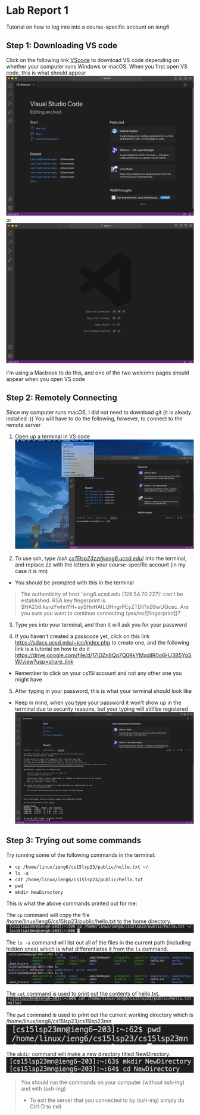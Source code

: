 # Lab Report 1
Tutorial on how to log into into a course-specific account on ieng6

## Step 1: Downloading VS code
Click on the following link [VScode](https://code.visualstudio.com/) to download VS code depending on whether your computer runs Windows or macOS.
When you first open VS code, this is what should appear
![Image](vscode1.png)
or
![Image](vscode2.png)

I'm using a Macbook to do this, and one of the two welcome pages should appear when you open VS code

## Step 2: Remotely Connecting
Since my computer runs macOS, I did not need to download git (it is aleady installed :))
You will have to do the following, however, to connect to the remote server

1. Open up a terminal in VS code
![Image](openterminal.png)

2. To use ssh, type *(ssh cs15lsp23zz@ieng6.ucsd.edu)* into the terminal, and replace *zz* with the letters in your course-specific account (in my case it is mn)

- You should be prompted with this in the terminal
> The authenticity of host 'ieng6.ucsd.edu (128.54.70.227)' can't be established.
RSA key fingerprint is SHA256:ksruYwhnYH+sySHnHAtLUHngrPEyZTDl/1x99wUQcec.
Are you sure you want to continue connecting (yes/no/[fingerprint])? 

3. Type *yes* into your terminal, and then it will ask you for your password

4. If you haven't created a passcode yet, click on this link https://sdacs.ucsd.edu/~icc/index.php to create one, and the following link is a tutorial on how to do it https://drive.google.com/file/d/17IDZn8Qq7Q0RkYMxdiIR0o6HJ3B5YqSW/view?usp=share_link
- Remember to click on your cs15l account and not any other one you might have

5. After typing in your password, this is what your terminal should look like
- Keep in mind, when you type your password it won't show up in the terminal due to security reasons, but your typing will still be registered
![Image](remotelyconnecting.png)

## Step 3: Trying out some commands 
Try running some of the following commands in the terminal:
- `cp /home/linux/ieng6/cs15lsp23/public/hello.txt ~/`
- `ls -a`
- `cat /home/linux/ieng6/cs15lsp23/public/hello.txt`
- `pwd`
- `mkdir NewDirectory`

This is what the above commands printed out for me:

The `cp` command will copy the file /home/linux/ieng6/cs15lsp23/public/hello.txt to the home directory. 
![Image](cpCommand.png)

The `ls -a` command will list out all of the files in the current path (including hidden ones) which is what differentiates it from the `ls` command. 
![Image](ls.png)

The `cat` command is used to print out the contents of hello.txt.
![Image](catCommand.png)

The `pwd` command is used to print out the current working directory which is /home/linux/ieng6/cs15lsp23/cs15lsp23mn
![Image](pwd.png)

The `mkdir` command will make a new directory titled NewDirectory.
![Image](mkdir.png)
 
 > You should run the commands on your computer (without ssh-ing) and with (ssh-ing)
 > - To exit the server that you connected to by (ssh-ing) simply do Ctrl-D to exit
